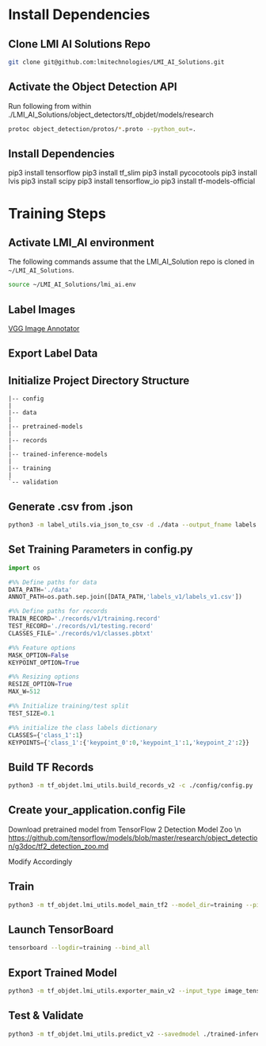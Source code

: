 # Install Dependencies
## Clone LMI AI Solutions Repo
```bash
git clone git@github.com:lmitechnologies/LMI_AI_Solutions.git
```
## Activate the Object Detection API
Run following from within ./LMI_AI_Solutions/object_detectors/tf_objdet/models/research
```bash
protoc object_detection/protos/*.proto --python_out=.
```
## Install Dependencies
pip3 install tensorflow
pip3 install tf_slim
pip3 install pycocotools
pip3 install lvis
pip3 install scipy
pip3 install tensorflow_io
pip3 install tf-models-official

# Training Steps

## Activate LMI_AI environment
The following commands assume that the LMI_AI_Solution repo is cloned in `~/LMI_AI_Solutions`.

```bash
source ~/LMI_AI_Solutions/lmi_ai.env 
```

## Label Images

[VGG Image Annotator](https://www.robots.ox.ac.uk/~vgg/software/via/)

## Export Label Data

## Initialize Project Directory Structure

```
|-- config
|
|-- data
|
|-- pretrained-models
|
|-- records
|
|-- trained-inference-models
|
|-- training
|
`-- validation
```

## Generate .csv from .json

``` bash
python3 -m label_utils.via_json_to_csv -d ./data --output_fname labels.csv --label_name=Name --render True --is_mask False --mask_to_bbox False
```

## Set Training Parameters in config.py
``` python
import os

#%% Define paths for data
DATA_PATH='./data'
ANNOT_PATH=os.path.sep.join([DATA_PATH,'labels_v1/labels_v1.csv'])

#%% Define paths for records
TRAIN_RECORD='./records/v1/training.record'
TEST_RECORD='./records/v1/testing.record'
CLASSES_FILE='./records/v1/classes.pbtxt'

#%% Feature options 
MASK_OPTION=False
KEYPOINT_OPTION=True

#%% Resizing options
RESIZE_OPTION=True
MAX_W=512

#%% Initialize training/test split
TEST_SIZE=0.1

#%% initialize the class labels dictionary
CLASSES={'class_1':1}
KEYPOINTS={'class_1':{'keypoint_0':0,'keypoint_1':1,'keypoint_2':2}}

```


## Build TF Records

``` bash
python3 -m tf_objdet.lmi_utils.build_records_v2 -c ./config/config.py
```

## Create your_application.config File
Download pretrained model from TensorFlow 2 Detection Model Zoo \n
https://github.com/tensorflow/models/blob/master/research/object_detection/g3doc/tf2_detection_zoo.md

Modify Accordingly

## Train 

``` bash
python3 -m tf_objdet.lmi_utils.model_main_tf2 --model_dir=training --pipeline_config_path=config/pipeline.config

```

## Launch TensorBoard

``` bash
tensorboard --logdir=training --bind_all
```

## Export Trained Model

``` bash
python3 -m tf_objdet.lmi_utils.exporter_main_v2 --input_type image_tensor --pipeline_config_path ./config/pipeline.config --trained_checkpoint_dir ./training --output_directory ./trained-inference-models
```

## Test & Validate

``` bash
python3 -m tf_objdet.lmi_utils.predict_v2 --savedmodel ./trained-inference-models/saved_model --labels ./records/classes.pbtxt --image ./data/path_to_images --min_dim 1024 --max_dim 1024 --num-classes 2 --min-confidence 0.5 --draw True -s ./data/validation_images -o ./data/validation_images/prediction_results.csv
```